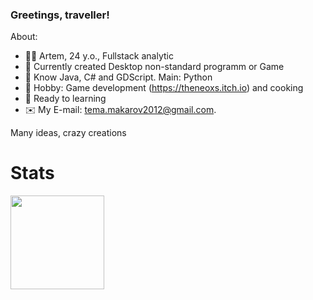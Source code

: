 ### Greetings, traveller!

About:
- 👋🏻 Artem, 24 y.o., Fullstack analytic
- 🔭 Currently created Desktop non-standard programm or Game
- 💾 Know Java, C# and GDScript. Main: Python
- 🎲 Hobby: Game development (https://theneoxs.itch.io) and cooking
- 📃 Ready to learning
- ✉️ My E-mail: [tema.makarov2012@gmail.com](mailto:tema.makarov2012@gmail.com).

Many ideas, crazy creations

# Stats
<a href="https://github.com/anuraghazra/github-readme-stats">
  <img align="left" height="150" src="https://github-readme-stats.vercel.app/api/top-langs/?username=theneoxs&show_icons=true&theme=buefy&layout=compact" />
</a>

